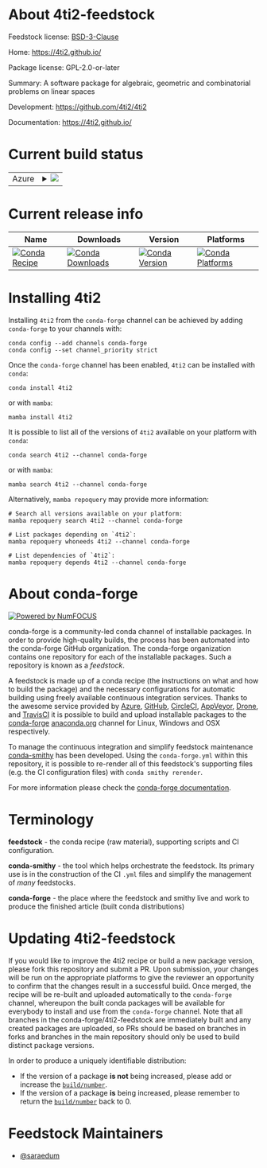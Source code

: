 About 4ti2-feedstock
====================

Feedstock license: [BSD-3-Clause](https://github.com/conda-forge/4ti2-feedstock/blob/main/LICENSE.txt)

Home: https://4ti2.github.io/

Package license: GPL-2.0-or-later

Summary: A software package for algebraic, geometric and combinatorial problems on linear spaces

Development: https://github.com/4ti2/4ti2

Documentation: https://4ti2.github.io/

Current build status
====================


<table>
    
  <tr>
    <td>Azure</td>
    <td>
      <details>
        <summary>
          <a href="https://dev.azure.com/conda-forge/feedstock-builds/_build/latest?definitionId=7257&branchName=main">
            <img src="https://dev.azure.com/conda-forge/feedstock-builds/_apis/build/status/4ti2-feedstock?branchName=main">
          </a>
        </summary>
        <table>
          <thead><tr><th>Variant</th><th>Status</th></tr></thead>
          <tbody><tr>
              <td>linux_64</td>
              <td>
                <a href="https://dev.azure.com/conda-forge/feedstock-builds/_build/latest?definitionId=7257&branchName=main">
                  <img src="https://dev.azure.com/conda-forge/feedstock-builds/_apis/build/status/4ti2-feedstock?branchName=main&jobName=linux&configuration=linux%20linux_64_" alt="variant">
                </a>
              </td>
            </tr><tr>
              <td>osx_64</td>
              <td>
                <a href="https://dev.azure.com/conda-forge/feedstock-builds/_build/latest?definitionId=7257&branchName=main">
                  <img src="https://dev.azure.com/conda-forge/feedstock-builds/_apis/build/status/4ti2-feedstock?branchName=main&jobName=osx&configuration=osx%20osx_64_" alt="variant">
                </a>
              </td>
            </tr>
          </tbody>
        </table>
      </details>
    </td>
  </tr>
</table>

Current release info
====================

| Name | Downloads | Version | Platforms |
| --- | --- | --- | --- |
| [![Conda Recipe](https://img.shields.io/badge/recipe-4ti2-green.svg)](https://anaconda.org/conda-forge/4ti2) | [![Conda Downloads](https://img.shields.io/conda/dn/conda-forge/4ti2.svg)](https://anaconda.org/conda-forge/4ti2) | [![Conda Version](https://img.shields.io/conda/vn/conda-forge/4ti2.svg)](https://anaconda.org/conda-forge/4ti2) | [![Conda Platforms](https://img.shields.io/conda/pn/conda-forge/4ti2.svg)](https://anaconda.org/conda-forge/4ti2) |

Installing 4ti2
===============

Installing `4ti2` from the `conda-forge` channel can be achieved by adding `conda-forge` to your channels with:

```
conda config --add channels conda-forge
conda config --set channel_priority strict
```

Once the `conda-forge` channel has been enabled, `4ti2` can be installed with `conda`:

```
conda install 4ti2
```

or with `mamba`:

```
mamba install 4ti2
```

It is possible to list all of the versions of `4ti2` available on your platform with `conda`:

```
conda search 4ti2 --channel conda-forge
```

or with `mamba`:

```
mamba search 4ti2 --channel conda-forge
```

Alternatively, `mamba repoquery` may provide more information:

```
# Search all versions available on your platform:
mamba repoquery search 4ti2 --channel conda-forge

# List packages depending on `4ti2`:
mamba repoquery whoneeds 4ti2 --channel conda-forge

# List dependencies of `4ti2`:
mamba repoquery depends 4ti2 --channel conda-forge
```


About conda-forge
=================

[![Powered by
NumFOCUS](https://img.shields.io/badge/powered%20by-NumFOCUS-orange.svg?style=flat&colorA=E1523D&colorB=007D8A)](https://numfocus.org)

conda-forge is a community-led conda channel of installable packages.
In order to provide high-quality builds, the process has been automated into the
conda-forge GitHub organization. The conda-forge organization contains one repository
for each of the installable packages. Such a repository is known as a *feedstock*.

A feedstock is made up of a conda recipe (the instructions on what and how to build
the package) and the necessary configurations for automatic building using freely
available continuous integration services. Thanks to the awesome service provided by
[Azure](https://azure.microsoft.com/en-us/services/devops/), [GitHub](https://github.com/),
[CircleCI](https://circleci.com/), [AppVeyor](https://www.appveyor.com/),
[Drone](https://cloud.drone.io/welcome), and [TravisCI](https://travis-ci.com/)
it is possible to build and upload installable packages to the
[conda-forge](https://anaconda.org/conda-forge) [anaconda.org](https://anaconda.org/)
channel for Linux, Windows and OSX respectively.

To manage the continuous integration and simplify feedstock maintenance
[conda-smithy](https://github.com/conda-forge/conda-smithy) has been developed.
Using the ``conda-forge.yml`` within this repository, it is possible to re-render all of
this feedstock's supporting files (e.g. the CI configuration files) with ``conda smithy rerender``.

For more information please check the [conda-forge documentation](https://conda-forge.org/docs/).

Terminology
===========

**feedstock** - the conda recipe (raw material), supporting scripts and CI configuration.

**conda-smithy** - the tool which helps orchestrate the feedstock.
                   Its primary use is in the construction of the CI ``.yml`` files
                   and simplify the management of *many* feedstocks.

**conda-forge** - the place where the feedstock and smithy live and work to
                  produce the finished article (built conda distributions)


Updating 4ti2-feedstock
=======================

If you would like to improve the 4ti2 recipe or build a new
package version, please fork this repository and submit a PR. Upon submission,
your changes will be run on the appropriate platforms to give the reviewer an
opportunity to confirm that the changes result in a successful build. Once
merged, the recipe will be re-built and uploaded automatically to the
`conda-forge` channel, whereupon the built conda packages will be available for
everybody to install and use from the `conda-forge` channel.
Note that all branches in the conda-forge/4ti2-feedstock are
immediately built and any created packages are uploaded, so PRs should be based
on branches in forks and branches in the main repository should only be used to
build distinct package versions.

In order to produce a uniquely identifiable distribution:
 * If the version of a package **is not** being increased, please add or increase
   the [``build/number``](https://docs.conda.io/projects/conda-build/en/latest/resources/define-metadata.html#build-number-and-string).
 * If the version of a package **is** being increased, please remember to return
   the [``build/number``](https://docs.conda.io/projects/conda-build/en/latest/resources/define-metadata.html#build-number-and-string)
   back to 0.

Feedstock Maintainers
=====================

* [@saraedum](https://github.com/saraedum/)


